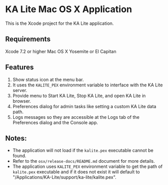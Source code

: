 KA Lite Mac OS X Application
============================

This is the Xcode project for the KA Lite application.


## Requirements

Xcode 7.2 or higher 
Mac OS X Yosemite or El Capitan


## Features

1. Show status icon at the menu bar.
1. It uses the `KALITE_PEX` environment variable to interface with the KA Lite server.
1. Provide menu to Start KA Lite, Stop KA Lite, and open KA Lite in browser.
1. Preferences dialog for admin tasks like setting a custom KA Lite data path.
1. Logs messages so they are accessible at the Logs tab of the Preferences dialog and the Console app.


## Notes:
* The application will not load if the `kalite.pex` executable cannot be found.
* Refer to the `osx/release-docs/README.md` document for more details.
* The application uses `KALITE_PEX` environment variable to get the path of `kalite.pex` executable and if it does not exist it will default to "/Applications/KA-Lite/support/ka-lite/kalite.pex".
